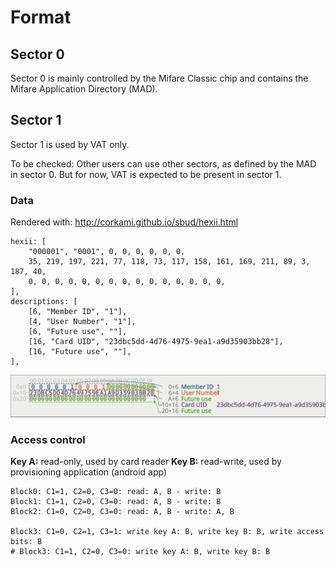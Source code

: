 # Format

## Sector 0

Sector 0 is mainly controlled by the Mifare Classic chip and contains the
Mifare Application Directory (MAD).

## Sector 1

Sector 1 is used by VAT only.

To be checked: Other users can use other sectors, as defined by the MAD in sector 0. But for now,
VAT is expected to be present in sector 1.

### Data

Rendered with: http://corkami.github.io/sbud/hexii.html

```
hexii: [
    "000001", "0001", 0, 0, 0, 0, 0, 0,
    35, 219, 197, 221, 77, 118, 73, 117, 158, 161, 169, 211, 89, 3, 187, 40,
    0, 0, 0, 0, 0, 0, 0, 0, 0, 0, 0, 0, 0, 0, 0,
],
descriptions: [
    [6, "Member ID", "1"],
    [4, "User Number", "1"],
    [6, "Future use", ""],
    [16, "Card UID", "23dbc5dd-4d76-4975-9ea1-a9d35903bb28"],
    [16, "Future use", ""],
],
```

![Visual representation of sector 1, blocks 0, 1, 2](sector1.svg)

### Access control

**Key A:** read-only, used by card reader
**Key B:** read-write, used by provisioning application (android app)

```
Block0: C1=1, C2=0, C3=0: read: A, B - write: B
Block1: C1=1, C2=0, C3=0: read: A, B - write: B
Block2: C1=0, C2=0, C3=0: read: A, B - write: A, B

Block3: C1=0, C2=1, C3=1: write key A: B, write key B: B, write access bits: B
# Block3: C1=1, C2=0, C3=0: write key A: B, write key B: B
```